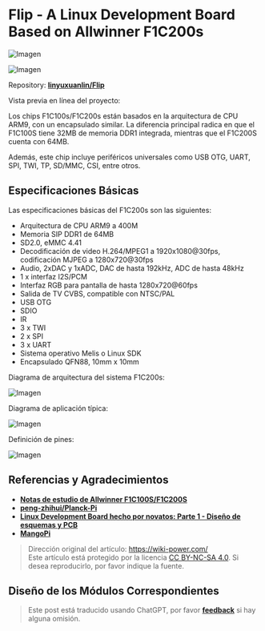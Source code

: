 # Flip - A Linux Development Board Based on Allwinner F1C200s

![Imagen](https://img.wiki-power.com/d/wiki-media/img/20220527234815.jpeg)

![Imagen](https://img.wiki-power.com/d/wiki-media/img/20220527234855.jpeg)

Repository: [**linyuxuanlin/Flip**](https://github.com/linyuxuanlin/Flip)

Vista previa en línea del proyecto:

<div class="altium-iframe-viewer">
  <div
    class="altium-ecad-viewer"
    data-project-src="https://github.com/linyuxuanlin/Flip/raw/main/Hardware/Flip_V0.1.zip"
  ></div>
</div>

Los chips F1C100s/F1C200s están basados en la arquitectura de CPU ARM9, con un encapsulado similar. La diferencia principal radica en que el F1C100S tiene 32MB de memoria DDR1 integrada, mientras que el F1C200S cuenta con 64MB.

Además, este chip incluye periféricos universales como USB OTG, UART, SPI, TWI, TP, SD/MMC, CSI, entre otros.

## Especificaciones Básicas

Las especificaciones básicas del F1C200s son las siguientes:

- Arquitectura de CPU ARM9 a 400M
- Memoria SIP DDR1 de 64MB
- SD2.0, eMMC 4.41
- Decodificación de video H.264/MPEG1 a 1920x1080@30fps, codificación MJPEG a 1280x720@30fps
- Audio, 2xDAC y 1xADC, DAC de hasta 192kHz, ADC de hasta 48kHz
- 1 x interfaz I2S/PCM
- Interfaz RGB para pantalla de hasta 1280x720@60fps
- Salida de TV CVBS, compatible con NTSC/PAL
- USB OTG
- SDIO
- IR
- 3 x TWI
- 2 x SPI
- 3 x UART
- Sistema operativo Melis o Linux SDK
- Encapsulado QFN88, 10mm x 10mm

Diagrama de arquitectura del sistema F1C200s:

![Imagen](https://img.wiki-power.com/d/wiki-media/img/20220422152227.png)

Diagrama de aplicación típica:

![Imagen](https://img.wiki-power.com/d/wiki-media/img/20220513232027.png)

Definición de pines:

![Imagen](https://img.wiki-power.com/d/wiki-media/img/20220422153239.png)

## Referencias y Agradecimientos

- [**Notas de estudio de Allwinner F1C100S/F1C200S**](https://blog.csdn.net/p1279030826/article/details/113370239)
- [**peng-zhihui/Planck-Pi**](https://github.com/peng-zhihui/Planck-Pi)
- [**Linux Development Board hecho por novatos: Parte 1 - Diseño de esquemas y PCB**](https://www.cnblogs.com/twzy/p/14714651.html)
- [**MangoPi**](https://mangopi.cc/f1c200s)

> Dirección original del artículo: <https://wiki-power.com/>  
> Este artículo está protegido por la licencia [CC BY-NC-SA 4.0](https://creativecommons.org/licenses/by/4.0/deed.zh). Si desea reproducirlo, por favor indique la fuente.

## Diseño de los Módulos Correspondientes

> Este post está traducido usando ChatGPT, por favor [**feedback**](https://github.com/linyuxuanlin/Wiki_MkDocs/issues/new) si hay alguna omisión.
